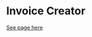 # Invoice Creator
[See page here](https://its-haanna.github.io/Scrimba_Projects/Invoice_creator/index.html)
